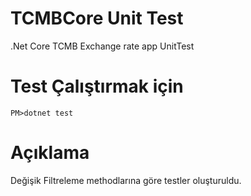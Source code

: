 
# TCMBCore Unit Test
.Net Core TCMB Exchange rate app UnitTest

# Test Çalıştırmak için 
```
PM>dotnet test
```
# Açıklama
Değişik Filtreleme methodlarına göre testler oluşturuldu.




